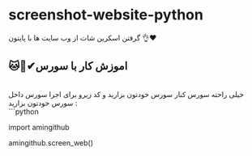 # screenshot-website-python
گرفتن اسکرین شات از وب سایت ها با پایتون 👌❤

## 🐱👤✔اموزش کار با سورس 
<br>
خیلی راحته سورس کنار سورس خودتون بزارید و کد زیرو برای اجرا سورس داخل سورس خودتون بزارید :
<br>
```python

import amingithub

amingithub.screen_web()

```
